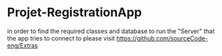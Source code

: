 # Projet-RegistrationApp
in order to find the required classes and database to run the "Server" that the app tries to connect to please visit https://github.com/sourceCode-eng/Extras
